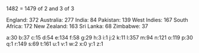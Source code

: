 1482 = 1479 of 2 and 3 of 3

England: 372
Australia: 277
India: 84
Pakistan: 139 
West Indies: 167
South Africa: 172
New Zealand: 163
Sri Lanka: 68
Zimbabwe: 37

a:30
b:37
c:15
d:54
e:134
f:58
g:29
h:3
i:1
j:2
k:11
l:357
m:94
n:121
o:119
p:30
q:1
r:149
s:69
t:161
u:1
v:1
w:2
x:0
y:1
z:1
